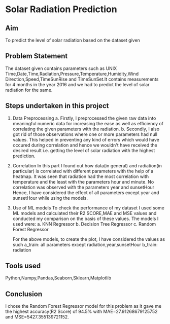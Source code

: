 # Solar Radiation Prediction

## Aim
To predict the level of solar radiation based on the dataset given 

## Problem Statement
The dataset given contains parameters such as UNIX Time,Date,Time,Radiation,Pressure,Temperature,Humidity,Wind Direction,Speed,TimeSunRise and TimeSunSet.It contains measurements for 4 months in the year 2016 and we had to predict the level of solar radiation for the same.

## Steps undertaken in this project

1. Data Preprocessing
   a. Firstly, I preprocessed the given raw data into meaningful numeric data for increasing the ease as well as efficiency of correlating the given parameters with the radiation.
   b. Secondly, I also got rid of those observations where one or more parameters had null values. This helped in preventing any kind of errors which would have occured during correlation and hence we wouldn't have received the desired result i.e. getting the level of solar radiation with the highest prediction.

2. Correlation
   In this part I found out how data(in general) and radiation(in particular) is correlated with different parameters with the help of a heatmap. It was seen that radiation had the most correlation with temperature and the least with the parameters hour and minute. No correlation was observed with the parameters year and sunsetHour  Hence, I have considered the effect of all parameters except year and sunsetHour while using the models.

3. Use of ML models
   To check the performance of my dataset I used some ML models and calculated their R2 SCORE,MAE and MSE values and conducted my comparison on the basis of these values.
   The models I used were:
   a. KNN Regressor
   b. Decision Tree Regressor
   c. Random Forest Regressor

   For the above models, to create the plot, I have considered the values as such
   a_train: all parameters except radiation,year,sunsetHour
   b_train: radiation

## Tools used
Python,Numpy,Pandas,Seaborn,Sklearn,Matplotlib

## Conclusion
  I chose the Random Forest Regressor model for this problem as it gave me the highest accuracy(R2 Score) of 94.5% with MAE=27.91268679125752 and MSE=5427.355139721152.
